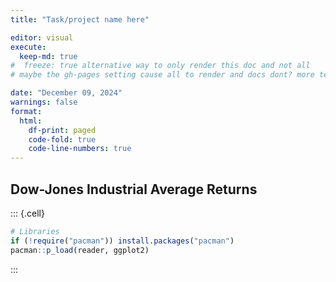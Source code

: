 ```yaml
---
title: "Task/project name here"

editor: visual
execute:
  keep-md: true
#  freeze: true alternative way to only render this doc and not all 
# maybe the gh-pages setting cause all to render and docs dont? more testing

date: "December 09, 2024"
warnings: false
format:
  html:
    df-print: paged
    code-fold: true
    code-line-numbers: true
---
```






## Dow-Jones Industrial Average Returns




::: {.cell}

```{.r .cell-code}
# Libraries
if (!require("pacman")) install.packages("pacman")
pacman::p_load(reader, ggplot2)
```
:::
